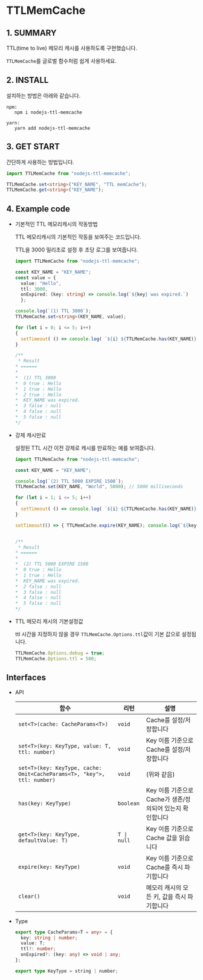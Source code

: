 # TTLMemCache

## 1. SUMMARY

TTL(time to live) 메모리 캐시를 사용하도록 구현했습니다.

`TTLMemCache`를 글로벌 함수처럼 쉽게 사용하세요.

## 2. INSTALL

설치하는 방법은 아래와 같습니다.

```
npm:
   npm i nodejs-ttl-memcache

yarn:
   yarn add nodejs-ttl-memcache
```

## 3. GET START

간단하게 사용하는 방법입니다.

```ts
import TTLMemCache from "nodejs-ttl-memcache";

TTLMemCache.set<string>("KEY_NAME", "TTL memCache");
TTLMemCache.get<string>("KEY_NAME");
```

## 4. Example code

* 기본적인 TTL 메모리캐시의 작동방법

    TTL 메모리캐시의 기본적인 작동을 보여주는 코드입니다.

    TTL을 3000 밀리초로 설정 후 초당 로그를 보여줍니다.

    ```ts
    import TTLMemCache from "nodejs-ttl-memcache";

    const KEY_NAME = "KEY_NAME";
    const value = { 
      value: "Hello", 
      ttl: 3000, 
      onExpired: (key: string) => console.log(`${key} was expired.`) 
      };

    console.log(`(1) TTL 3000`);
    TTLMemCache.set<string>(KEY_NAME, value); 

    for (let i = 0; i <= 5; i++) 
    {
      setTimeout( () => console.log( `${i} ${TTLMemCache.has(KEY_NAME)}: ${TTLMemCache.get(KEY_NAME)}` ),  i * 1000);
    }

    /**
     * Result
    * ======
    *
    *  (1) TTL 3000
    *  0 true : Hello
    *  1 true : Hello
    *  2 true : Hello
    *  KEY_NAME was expired.
    *  3 false : null
    *  4 false : null
    *  5 false : null
    */
    ```

* 강제 캐시만료

  설정된 TTL 시간 이전 강제로 캐시를 만료하는 예를 보여줍니다.

    ```ts
    import TTLMemCache from "nodejs-ttl-memcache";

    const KEY_NAME = "KEY_NAME";

    console.log(`(2) TTL 5000 EXPIRE 1500`);
    TTLMemCache.set(KEY_NAME, "World", 5000); // 5000 milliseconds

    for (let i = 1; i <= 5; i++) 
    {
      setTimeout( () => console.log( `${i} ${TTLMemCache.has(KEY_NAME)}: ${TTLMemCache.get(KEY_NAME)}` ), i * 1000 );
    }

    setTimeout(() => { TTLMemCache.expire(KEY_NAME); console.log(`${key} was expired.`); }, 1500); // Kill cache


    /**
     * Result
    * ======
    * 
    *  (2) TTL 5000 EXPIRE 1500
    *  0 true : Hello
    *  1 true : Hello
    *  KEY_NAME was expired.
    *  2 false : null
    *  3 false : null
    *  4 false : null
    *  5 false : null
    */
    ```

* TTL 메모리 캐시의 기본설정값

  ttl 시간을 지정하지 않을 경우 `TTLMemCache.Options.ttl`값이 기본 값으로 설정됩니다.

    ```ts
    TTLMemCache.Options.debug = true;
    TTLMemCache.Options.ttl = 500;
    ```


## Interfaces

- API

  | 함수                                                                    | 리턴        | 설명                                                      |
  | ----------------------------------------------------------------------- | ----------- | --------------------------------------------------------- |
  | `set<T>(cache: CacheParams<T>)`                                         | `void`      | Cache를 설정/저장합니다                                   |
  | `set<T>(key: KeyType, value: T, ttl: number)`                           | `void`      | Key 이름 기준으로 Cache를 설정/저장합니다                 |
  | `set<T>(key: KeyType, cache: Omit<CacheParams<T>, "key">, ttl: number)` | `void`      | (위와 같음)                                               |
  | `has(key: KeyType)`                                                     | `boolean`   | Key 이름 기준으로 Cache가 생존/정의되어 있는지 확인합니다 |
  | `get<T>(key: KeyType, defaultValue: T)`                                 | `T \| null` | Key 이름 기준으로 Cache 값을 읽습니다                     |
  | `expire(key: KeyType)`                                                  | `void`      | Key 이름 기준으로 Cache를 즉시 파기합니다                 |
  | `clear()`                                                               | `void`      | 메모리 캐시의 모든 키, 값을 즉시 파기합니다               |

- Type

  ```ts
  export type CacheParams<T = any> = {
    key: string | number;
    value: T;
    ttl?: number;
    onExpired?: (key: any) => void | any;
  };

  export type KeyType = string | number;
  ```
